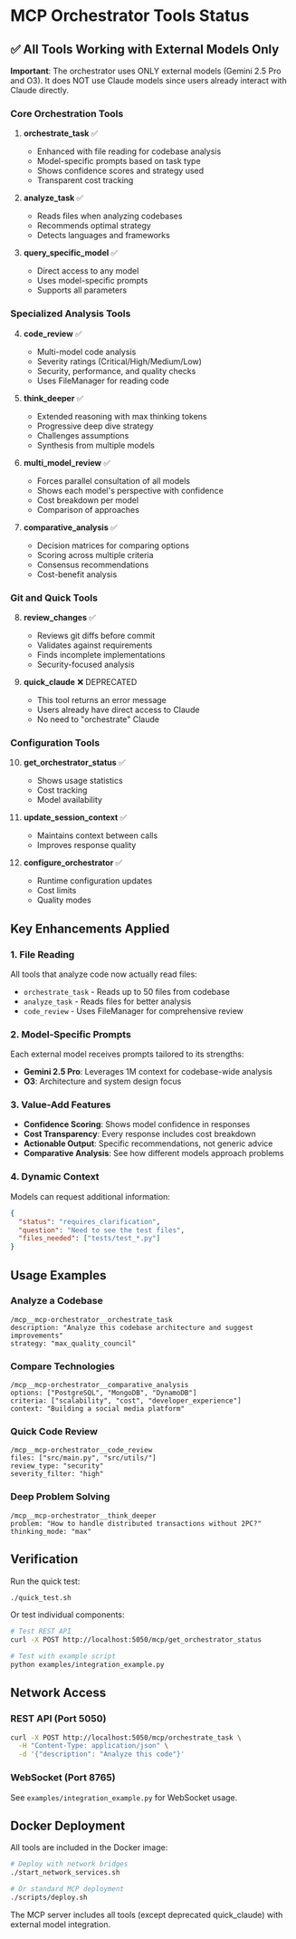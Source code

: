 # MCP Orchestrator Tools Status

## ✅ All Tools Working with External Models Only

**Important**: The orchestrator uses ONLY external models (Gemini 2.5 Pro and O3). It does NOT use Claude models since users already interact with Claude directly.

### Core Orchestration Tools

1. **orchestrate_task** ✅
   - Enhanced with file reading for codebase analysis
   - Model-specific prompts based on task type
   - Shows confidence scores and strategy used
   - Transparent cost tracking

2. **analyze_task** ✅
   - Reads files when analyzing codebases
   - Recommends optimal strategy
   - Detects languages and frameworks

3. **query_specific_model** ✅
   - Direct access to any model
   - Uses model-specific prompts
   - Supports all parameters

### Specialized Analysis Tools

4. **code_review** ✅
   - Multi-model code analysis
   - Severity ratings (Critical/High/Medium/Low)
   - Security, performance, and quality checks
   - Uses FileManager for reading code

5. **think_deeper** ✅
   - Extended reasoning with max thinking tokens
   - Progressive deep dive strategy
   - Challenges assumptions
   - Synthesis from multiple models

6. **multi_model_review** ✅
   - Forces parallel consultation of all models
   - Shows each model's perspective with confidence
   - Cost breakdown per model
   - Comparison of approaches

7. **comparative_analysis** ✅
   - Decision matrices for comparing options
   - Scoring across multiple criteria
   - Consensus recommendations
   - Cost-benefit analysis

### Git and Quick Tools

8. **review_changes** ✅
   - Reviews git diffs before commit
   - Validates against requirements
   - Finds incomplete implementations
   - Security-focused analysis

9. **quick_claude** ❌ DEPRECATED
   - This tool returns an error message
   - Users already have direct access to Claude
   - No need to "orchestrate" Claude

### Configuration Tools

10. **get_orchestrator_status** ✅
    - Shows usage statistics
    - Cost tracking
    - Model availability

11. **update_session_context** ✅
    - Maintains context between calls
    - Improves response quality

12. **configure_orchestrator** ✅
    - Runtime configuration updates
    - Cost limits
    - Quality modes

## Key Enhancements Applied

### 1. **File Reading**
All tools that analyze code now actually read files:
- `orchestrate_task` - Reads up to 50 files from codebase
- `analyze_task` - Reads files for better analysis
- `code_review` - Uses FileManager for comprehensive review

### 2. **Model-Specific Prompts**
Each external model receives prompts tailored to its strengths:
- **Gemini 2.5 Pro**: Leverages 1M context for codebase-wide analysis
- **O3**: Architecture and system design focus

### 3. **Value-Add Features**
- **Confidence Scoring**: Shows model confidence in responses
- **Cost Transparency**: Every response includes cost breakdown
- **Actionable Output**: Specific recommendations, not generic advice
- **Comparative Analysis**: See how different models approach problems

### 4. **Dynamic Context**
Models can request additional information:
```json
{
  "status": "requires_clarification",
  "question": "Need to see the test files",
  "files_needed": ["tests/test_*.py"]
}
```

## Usage Examples

### Analyze a Codebase
```
/mcp__mcp-orchestrator__orchestrate_task
description: "Analyze this codebase architecture and suggest improvements"
strategy: "max_quality_council"
```

### Compare Technologies
```
/mcp__mcp-orchestrator__comparative_analysis
options: ["PostgreSQL", "MongoDB", "DynamoDB"]
criteria: ["scalability", "cost", "developer_experience"]
context: "Building a social media platform"
```

### Quick Code Review
```
/mcp__mcp-orchestrator__code_review
files: ["src/main.py", "src/utils/"]
review_type: "security"
severity_filter: "high"
```

### Deep Problem Solving
```
/mcp__mcp-orchestrator__think_deeper
problem: "How to handle distributed transactions without 2PC?"
thinking_mode: "max"
```

## Verification

Run the quick test:
```bash
./quick_test.sh
```

Or test individual components:
```bash
# Test REST API
curl -X POST http://localhost:5050/mcp/get_orchestrator_status

# Test with example script
python examples/integration_example.py
```

## Network Access

### REST API (Port 5050)
```bash
curl -X POST http://localhost:5050/mcp/orchestrate_task \
  -H "Content-Type: application/json" \
  -d '{"description": "Analyze this code"}'
```

### WebSocket (Port 8765)
See `examples/integration_example.py` for WebSocket usage.

## Docker Deployment

All tools are included in the Docker image:
```bash
# Deploy with network bridges
./start_network_services.sh

# Or standard MCP deployment
./scripts/deploy.sh
```

The MCP server includes all tools (except deprecated quick_claude) with external model integration.